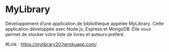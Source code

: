 # MyLibrary
Développement d’une application de bibliothèque appelée MyLibrary. Cette application développée avec Node.js, Express et MongoDB. Elle vous permet de stocker votre liste de livres et auteurs préféré.

#Link : https://mylibrary20.herokuapp.com/
